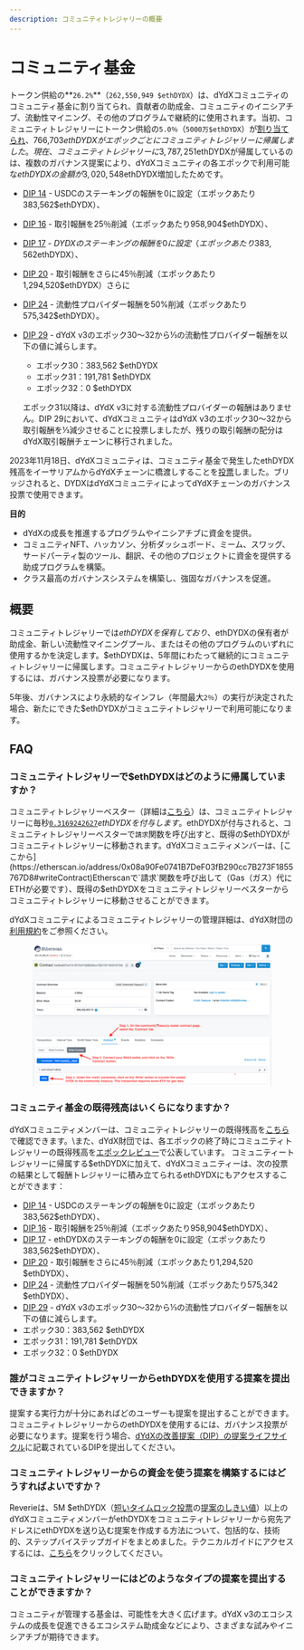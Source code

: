 ```yaml
---
description: コミュニティトレジャリーの概要
---
```


# コミュニティ基金

トークン供給の**`26.2%`**（`262,550,949 $ethDYDX`）は、dYdXコミュニティのコミュニティ基金に割り当てられ、貢献者の助成金、コミュニティのイニシアチブ、流動性マイニング、その他のプログラムで継続的に使用されます。当初、コミュニティトレジャリーにトークン供給の`5.0％`（`5000万$ethDYDX`）が[割り当てられ](https://docs.dydx.community/dydx-governance/start-here/dydx-allocations)、766,703$ethDYDXがエポックごとにコミュニティトレジャリーに帰属しました。現在、コミュニティトレジャリーに3,787,251$ethDYDXが帰属しているのは、複数のガバナンス提案により、dYdXコミュニティの各エポックで利用可能な$ethDYDXの金額が3,020,548$ethDYDX増加したためです。

* [DIP 14](https://dydx.community/dashboard/proposal/7) - USDCのステーキングの報酬を0に設定（エポックあたり383,562$ethDYDX）、
* [DIP 16](https://dydx.community/dashboard/proposal/8) - 取引報酬を25％削減（エポックあたり958,904$ethDYDX）、
* [DIP 17](https://dydx.community/dashboard/proposal/9) - $DYDXのステーキングの報酬を0に設定（エポックあたり383,562$ethDYDX）、
* [DIP 20](https://dydx.community/dashboard/proposal/11) - 取引報酬をさらに45％削減（エポックあたり1,294,520$ethDYDX）さらに
* [DIP 24](https://github.com/dydxfoundation/dip/blob/master/content/dips/DIP-24.md) - 流動性プロバイダー報酬を50%削減（エポックあたり575,342$ethDYDX）。
*   [DIP 29](https://dydx.community/dashboard/proposal/16) - dYdX v3のエポック30～32から⅓の流動性プロバイダー報酬を以下の値に減らします。

    * エポック30：383,562 $ethDYDX
    * エポック31：191,781 $ethDYDX
    * エポック32：0 $ethDYDX

    エポック31以降は、dYdX v3に対する流動性プロバイダーの報酬はありません。DIP 29において、dYdXコミュニティはdYdX v3のエポック30～32から取引報酬を⅓減少させることに投票しましたが、残りの取引報酬の配分はdYdX取引報酬チェーンに移行されました。

2023年11月18日、dYdXコミュニティは、コミュニティ基金で発生したethDYDX残高をイーサリアムからdYdXチェーンに橋渡しすることを[投票](https://dydx.community/dashboard/proposal/16)しました。ブリッジされると、DYDXはdYdXコミュニティによってdYdXチェーンのガバナンス投票で使用できます。



**目的**

* dYdXの成長を推進するプログラムやイニシアチブに資金を提供。
* コミュニティNFT、ハッカソン、分析ダッシュボード、ミーム、スワッグ、サードパーティ製のツール、翻訳、その他のプロジェクトに資金を提供する助成プログラムを構築。
* クラス最高のガバナンスシステムを構築し、強固なガバナンスを促進。

## 概要

コミュニティトレジャリーでは$ethDYDXを保有しており、$ethDYDXの保有者が助成金、新しい流動性マイニングプール、またはその他のプログラムのいずれに使用するかを決定します。$ethDYDXは、5年間にわたって継続的にコミュニティトレジャリーに帰属します。コミュニティトレジャリーからのethDYDXを使用するには、ガバナンス投票が必要になります。

5年後、ガバナンスにより永続的なインフレ（年間最大`2％`）の実行が決定された場合、新たにできた$ethDYDXがコミュニティトレジャリーで利用可能になります。

## FAQ

### コミュニティトレジャリーで$ethDYDXはどのように帰属していますか？

コミュニティトレジャリーベスター（詳細は[こちら](https://docs.dydx.community/dydx-governance/resources/technical-overview#governance-architecture-overview)）は、コミュニティトレジャリーに毎秒[`0.3169242627`](tel:03169242627)$ethDYDXを付与します。$ethDYDXが付与されると、コミュニティトレジャリーベスターで`請求`関数を呼び出すと、既得の$ethDYDXがコミュニティトレジャリーに移動されます。dYdXコミュニティメンバーは、[ここから](https://etherscan.io/address/0x08a90Fe0741B7DeF03fB290cc7B273F1855767D8#writeContract)Etherscanで`請求`関数を呼び出して（Gas（ガス）代にETHが必要です）、既得の$ethDYDXをコミュニティトレジャリーベスターからコミュニティトレジャリーに移動させることができます。

dYdXコミュニティによるコミュニティトレジャリーの管理詳細は、dYdX財団の[利用規約](https://dydx.foundation/terms)をご参照ください。

<figure><img src="../.gitbook/assets/claim-function-CT-vester.png" alt=""><figcaption></figcaption></figure>

### コミュニティ基金の既得残高はいくらになりますか？

dYdXコミュニティメンバーは、コミュニティトレジャリーの既得残高を[こちら](https://dydx.shippooor.xyz/)で確認できます。\\また、dYdX財団では、各エポックの終了時にコミュニティトレジャリーの既得残高を[エポックレビュー](https://dydx.foundation/blog)で公表しています。 コミュニティートレジャリーに帰属する$ethDYDXに加えて、dYdXコミュニティーは、次の投票の結果として報酬トレジャリーに積み立てられるethDYDXにもアクセスすることができます：

* [DIP 14](https://dydx.community/dashboard/proposal/7) - USDCのステーキングの報酬を0に設定（エポックあたり383,562$ethDYDX）、
* [DIP 16](https://dydx.community/dashboard/proposal/8) - 取引報酬を25％削減（エポックあたり958,904$ethDYDX）、
* [DIP 17](https://dydx.community/dashboard/proposal/9) - ethDYDXのステーキングの報酬を0に設定（エポックあたり383,562$ethDYDX）、
* [DIP 20](https://dydx.community/dashboard/proposal/11) - 取引報酬をさらに45％削減（エポックあたり1,294,520 $ethDYDX）、
* [DIP 24](https://github.com/dydxfoundation/dip/blob/master/content/dips/DIP-24.md) - 流動性プロバイダー報酬を50%削減（エポックあたり575,342 $ethDYDX）、
*  [DIP 29](https://dydx.community/dashboard/proposal/16) - dYdX v3のエポック30～32から⅓の流動性プロバイダー報酬を以下の値に減らします。
  * エポック30：383,562 $ethDYDX
  * エポック31：191,781 $ethDYDX
  * エポック32：0 $ethDYDX

### 誰がコミュニティトレジャリーからethDYDXを使用する提案を提出できますか？

提案する実行力が十分にあればどのユーザーも提案を提出することができます。コミュニティトレジャリーからのethDYDXを使用するには、ガバナンス投票が必要になります。提案を行う場合、[dYdXの改善提案（DIP）の提案ライフサイクル](../voting-and-governance/dip-proposal-lifecycle.md)に記載されているDIPを提出してください。

### コミュニティトレジャリーからの資金を使う提案を構築するにはどうすればよいですか？

Reverieは、5M $ethDYDX（[短いタイムロック投票](https://docs.dydx.community/dydx-governance/voting-and-governance/governance-process#short-timelock-executor)の[提案のしきい値](https://docs.dydx.community/dydx-governance/voting-and-governance/governance-parameters#timelock-parameters)）以上のdYdXコミュニティメンバーがethDYDXをコミュニティトレジャリーから宛先アドレスにethDYDXを送り込む提案を作成する方法について、包括的な、技術的、ステップバイステップガイドをまとめました。テクニカルガイドにアクセスするには、[こちら](https://app.gitbook.com/o/-MeNgGQU0ucT2xo4s8-T/s/-MeNfSkgj48hU0q8Zbjn/\~/changes/EyisuFjLIyJ7K9RzaTfJ/technical-guide-on-building-a-dydx-community-treasury-spending-proposal)をクリックしてください。

### コミュニティトレジャリーにはどのようなタイプの提案を提出することができますか？

コミュニティが管理する基金は、可能性を大きく広げます。dYdX v3のエコシステムの成長を促進できるエコシステム助成金などにより、さまざまな試みやイニシアチブが期待できます。
